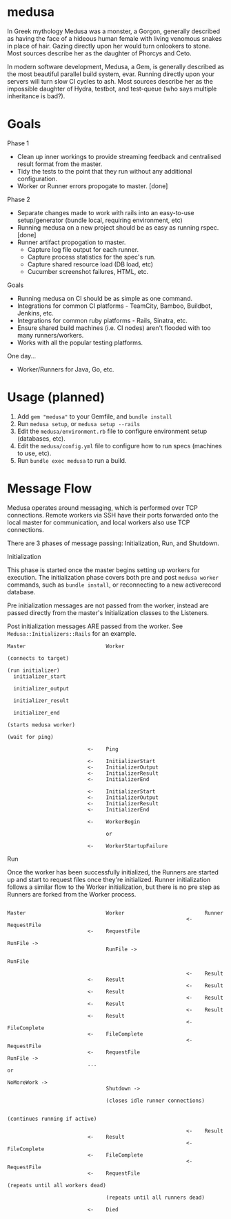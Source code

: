 medusa
======

In Greek mythology Medusa was a monster, a Gorgon, generally described as having the face of a hideous human female with living venomous snakes in place of hair. Gazing directly upon her would turn onlookers to stone. Most sources describe her as the daughter of Phorcys and Ceto.

In modern software development, Medusa, a Gem, is generally described as the most beautiful parallel build system, evar. Running directly upon your servers will turn slow CI cycles to ash. Most sources describe her as the impossible daughter of Hydra, testbot, and test-queue (who says multiple inheritance is bad?).

Goals
=====

Phase 1 
- Clean up inner workings to provide streaming feedback and centralised result format from the master.
- Tidy the tests to the point that they run without any additional configuration.
- Worker or Runner errors propogate to master. [done]
 
Phase 2
- Separate changes made to work with rails into an easy-to-use setup/generator (bundle local, requiring environment, etc)
- Running medusa on a new project should be as easy as running rspec. [done]
- Runner artifact propogation to master.
  - Capture log file output for each runner.
  - Capture process statistics for the spec's run.
  - Capture shared resource load (DB load, etc)
  - Cucumber screenshot failures, HTML, etc.

Goals
- Running medusa on CI should be as simple as one command.
- Integrations for common CI platforms - TeamCity, Bamboo, Buildbot, Jenkins, etc.
- Integrations for common ruby platforms - Rails, Sinatra, etc.
- Ensure shared build machines (i.e. CI nodes) aren't flooded with too many runners/workers.
- Works with all the popular testing platforms.

One day...
- Worker/Runners for Java, Go, etc.

Usage (planned)
===============

1. Add `gem "medusa"` to your Gemfile, and `bundle install`
2. Run `medusa setup`, or `medusa setup --rails`
3. Edit the `medusa/environment.rb` file to configure environment setup (databases, etc).
4. Edit the `medusa/config.yml` file to configure how to run specs (machines to use, etc).
5. Run `bundle exec medusa` to run a build.


Message Flow
============

Medusa operates around messaging, which is performed over TCP connections. Remote workers via SSH have their ports forwarded onto the local master for communication, and local workers also use TCP connections.

There are 3 phases of message passing: Initialization, Run, and Shutdown.

Initialization

This phase is started once the master begins setting up workers for execution. The initialization phase covers both pre and post `medusa worker` commands, such as `bundle install`, or reconnecting to a new activerecord database.

Pre initialization messages are not passed from the worker, instead are passed directly from the master's Initialization classes to the Listeners.

Post initialization messages ARE passed from the worker. See `Medusa::Initializers::Rails` for an example.

```
Master                          Worker

(connects to target)

(run initializer)
  initializer_start

  initializer_output

  initializer_result

  initializer_end

(starts medusa worker)

(wait for ping)

                          <-    Ping

                          <-    InitializerStart
                          <-    InitializerOutput
                          <-    InitializerResult
                          <-    InitializerEnd

                          <-    InitializerStart
                          <-    InitializerOutput
                          <-    InitializerResult
                          <-    InitializerEnd

                          <-    WorkerBegin

                                or

                          <-    WorkerStartupFailure
```

Run

Once the worker has been successfully initialized, the Runners are started up and start to request files once they're initialized. Runner initialization follows a similar flow to the Worker initialization, but there is no pre step as Runners are forked from the Worker process.


```

Master                          Worker                          Runner
                                                          <-    RequestFile
                          <-    RequestFile

RunFile ->
                                RunFile ->
                                                                RunFile

                                                          <-    Result
                          <-    Result
                                                          <-    Result
                          <-    Result
                                                          <-    Result
                          <-    Result
                                                          <-    Result
                          <-    Result
                                                          <-    FileComplete
                          <-    FileComplete
                                                          <-    RequestFile
                          <-    RequestFile
RunFile ->
                          ...
or

NoMoreWork ->
                                Shutdown ->

                                (closes idle runner connections)

                                                                (continues running if active)

                                                          <-    Result
                          <-    Result
                                                          <-    FileComplete
                          <-    FileComplete
                                                          <-    RequestFile
                          <-    RequestFile

(repeats until all workers dead)

                                (repeats until all runners dead)

                          <-    Died                                
```